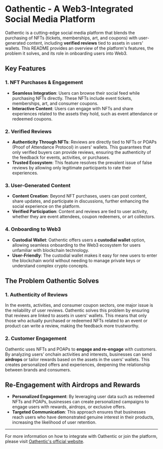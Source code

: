 # Oathentic - A Web3-Integrated Social Media Platform

Oathentic is a cutting-edge social media platform that blends the purchasing of NFTs (tickets, memberships, art, and coupons) with user-generated content, including **verified reviews** tied to assets in users' wallets. This README provides an overview of the platform's features, the problem it solves, and its role in onboarding users into Web3.

## Key Features

### 1. **NFT Purchases & Engagement**
- **Seamless Integration**: Users can browse their social feed while purchasing NFTs directly. These NFTs include event tickets, memberships, art, and consumer coupons.
- **Interactive Content**: Users can engage with NFTs and share experiences related to the assets they hold, such as event attendance or redeemed coupons.

### 2. **Verified Reviews**
- **Authenticity Through NFTs**: Reviews are directly tied to NFTs or POAPs (Proof of Attendance Protocol) in users' wallets. This guarantees that only verified buyers can provide reviews, ensuring the authenticity of the feedback for events, activities, or purchases.
- **Trusted Ecosystem**: This feature resolves the prevalent issue of false reviews by allowing only legitimate participants to rate their experiences.

### 3. **User-Generated Content**
- **Content Creation**: Beyond NFT purchases, users can post content, share updates, and participate in discussions, further enhancing the social experience on the platform.
- **Verified Participation**: Content and reviews are tied to user activity, whether they are event attendees, coupon redeemers, or art collectors.

### 4. **Onboarding to Web3**
- **Custodial Wallet**: Oathentic offers users a **custodial wallet** option, allowing seamless onboarding to the Web3 ecosystem for users unfamiliar with blockchain technology.
- **User-Friendly**: The custodial wallet makes it easy for new users to enter the blockchain world without needing to manage private keys or understand complex crypto concepts.

## The Problem Oathentic Solves

### 1. **Authenticity of Reviews**
In the events, activities, and consumer coupon sectors, one major issue is the reliability of user reviews. Oathentic solves this problem by ensuring that reviews are linked to assets in users' wallets. This means that only those who actually purchased or redeemed NFTs related to an event or product can write a review, making the feedback more trustworthy.

### 2. **Customer Engagement**
Oathentic uses NFTs and POAPs to **engage and re-engage** with customers. By analyzing users’ onchain activities and interests, businesses can send **airdrops** or tailor rewards based on the assets in the users' wallets. This creates personalized offers and experiences, deepening the relationship between brands and consumers.

## Re-Engagement with Airdrops and Rewards
- **Personalized Engagement**: By leveraging user data such as redeemed NFTs and POAPs, businesses can create personalized campaigns to engage users with rewards, airdrops, or exclusive offers.
- **Targeted Communication**: This approach ensures that businesses reach users who have demonstrated genuine interest in their products, increasing the likelihood of user retention.


---

For more information on how to integrate with Oathentic or join the platform, please visit [Oathentic's official website](#https://oathentic.vercel.app/).
